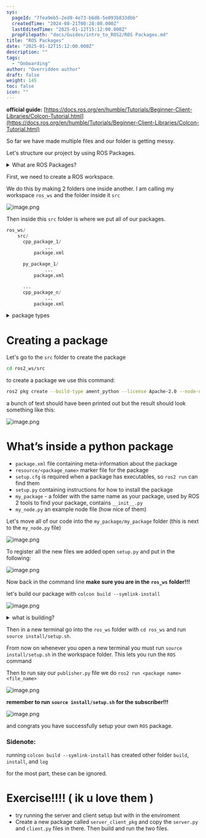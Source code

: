 ```yaml
---
sys:
  pageId: "7fea9eb5-2ed9-4e73-b6d6-5e093b833dbb"
  createdTime: "2024-08-21T00:28:00.000Z"
  lastEditedTime: "2025-01-12T15:12:00.000Z"
  propFilepath: "docs/Guides/intro_to_ROS2/ROS Packages.md"
title: "ROS Packages"
date: "2025-01-12T15:12:00.000Z"
description: ""
tags:
  - "Onboarding"
author: "Overridden author"
draft: false
weight: 145
toc: false
icon: ""
---
```


**official guide:** [https://docs.ros.org/en/humble/Tutorials/Beginner-Client-Libraries/Colcon-Tutorial.html](https://docs.ros.org/en/humble/Tutorials/Beginner-Client-Libraries/Colcon-Tutorial.html)

So far we have made multiple files and our folder is getting messy.

Let's structure our project by using ROS Packages.

<details>

<summary>What are ROS Packages?</summary>

ROS Packages are, as the name implies, packages of code that are highly sharable between ROS developers.

They consist of a folder, `package.xml` file, and source code

```python
      cpp_package_1/
		      ... imagine much code files here ..
          package.xml
```

</details>

First, we need to create a ROS workspace.

We do this by making 2 folders one inside another. I am calling my workspace `ros_ws` and the folder inside it `src`

![image.png](https://prod-files-secure.s3.us-west-2.amazonaws.com/d518164a-d88e-44d1-a4ee-3adb3bd8bce0/70706947-fd18-4537-a67b-e12946812d31/image.png?X-Amz-Algorithm=AWS4-HMAC-SHA256&X-Amz-Content-Sha256=UNSIGNED-PAYLOAD&X-Amz-Credential=ASIAZI2LB466QCBHRCQE%2F20250508%2Fus-west-2%2Fs3%2Faws4_request&X-Amz-Date=20250508T041251Z&X-Amz-Expires=3600&X-Amz-Security-Token=IQoJb3JpZ2luX2VjEMP%2F%2F%2F%2F%2F%2F%2F%2F%2F%2FwEaCXVzLXdlc3QtMiJHMEUCIQDZiAh4LEQC2Sz8SuRnRkivVLfsvHYOCxuYsxD5lNaAcQIgGN0txvLMyp8QU7puvse5Pf%2BrBong2JBdP%2FVqWkvMp8Iq%2FwMIbBAAGgw2Mzc0MjMxODM4MDUiDIDKWSjZ923nJa3jiircA2WsFOwp7NEP5S7PuISsn65mCf8NWPMysmDGyhMB4wUIM5e88DFG45R2xrTZ9%2Fwlg5M0vEEM2KWffQSV5eVX8hLzcizSN7Ob9q%2FWFA3a%2FycBo1dtCDUtudqX%2FFSG5sGteOZfX3rms411UDsRYfm%2FlW8MYri7LJejZDx2P%2FpnOunqXcBgDQ3i908za7cqTorra3ApkA1IvlAVf%2FThtHr%2B4S9A65Djl8x9WFBh786Q7ddIfJ5N9JmNMIE1Tcct8IoVdTu2UDynezVPv4daJvT6KMDYV%2BEA5Xmbp1gyslhMWZK2pAJgZNQNJU8P69%2FJs2SG49va0IC2p6YxowAVHtxS3rIuiWEib8v%2BFF8wOM1r3XYuqdZ2rWM0NCocUz%2BKv9hgdbNXhBfJJ5gUIlZGDuI4tZ40GuEgOGQD99h%2BW1PtAvTOmXiYsPBs%2B5zHh%2BCF5OiotD6j4vxiEjGzdFU4V0Xvj8IAicu9mhLGOXMaM0bBFeR2ZGYHhAxsnZQzw0EoiRvkfxUDOs4nteyYWsinHGm1vBuM86XP%2BYiteJMdMGERi%2BiS2NLHQouOXs%2F5iorNVZXloB4dHQhJTk68oMU9MAG%2BTazy9YC5TXO%2B54xv18yGFWdZyq5ZUABTCHUlmgl6MJ7C8MAGOqUB10jUmvVq5drRU%2B6P2PlijkL%2FS%2F2ahKDgBWQlP8QkubGbb3q%2FfEUCbUrrPKaWfpw9d%2ByTkLUUlDDaSKeggNOhaxUia41CKepjXpar53dvG9sF0SRGdBSoekki0ZXGlYGe9ebFa%2BuGkuYcavHyzkA95I0Dxrxc4sGBOqxqF5WbXR0LugWzDuY8pN6zWCxFPhvWzMdGHJY9R%2BN%2FUtoGI7kVjlIcqLEm&X-Amz-Signature=28a495d619ed7db2687c5174f6894b7ad2a7352194763ef67c696dcf48c5c17f&X-Amz-SignedHeaders=host&x-id=GetObject)

Then inside this `src` folder is where we put all of our packages.

```python
ros_ws/
    src/
      cpp_package_1/
		      ...
          package.xml

      py_package_1/
		      ...
          package.xml

      ...
      cpp_package_n/
		      ...
          package.xml

```

<details>

<summary>package types</summary>

packages can be either `C++` or python.

the intern file structure is different for each but for this guide we will stick to creating python packages

</details>

# Creating a package

Let's go to the `src` folder to create the package

```bash
cd ros2_ws/src
```

to create a package we use this command:

```bash
ros2 pkg create --build-type ament_python --license Apache-2.0 --node-name my_node my_package
```

a bunch of text should have been printed out but the result should look something like this:

![image.png](https://prod-files-secure.s3.us-west-2.amazonaws.com/d518164a-d88e-44d1-a4ee-3adb3bd8bce0/e6cf1e3f-8512-4a3e-b131-079f800bf3e8/image.png?X-Amz-Algorithm=AWS4-HMAC-SHA256&X-Amz-Content-Sha256=UNSIGNED-PAYLOAD&X-Amz-Credential=ASIAZI2LB466QCBHRCQE%2F20250508%2Fus-west-2%2Fs3%2Faws4_request&X-Amz-Date=20250508T041251Z&X-Amz-Expires=3600&X-Amz-Security-Token=IQoJb3JpZ2luX2VjEMP%2F%2F%2F%2F%2F%2F%2F%2F%2F%2FwEaCXVzLXdlc3QtMiJHMEUCIQDZiAh4LEQC2Sz8SuRnRkivVLfsvHYOCxuYsxD5lNaAcQIgGN0txvLMyp8QU7puvse5Pf%2BrBong2JBdP%2FVqWkvMp8Iq%2FwMIbBAAGgw2Mzc0MjMxODM4MDUiDIDKWSjZ923nJa3jiircA2WsFOwp7NEP5S7PuISsn65mCf8NWPMysmDGyhMB4wUIM5e88DFG45R2xrTZ9%2Fwlg5M0vEEM2KWffQSV5eVX8hLzcizSN7Ob9q%2FWFA3a%2FycBo1dtCDUtudqX%2FFSG5sGteOZfX3rms411UDsRYfm%2FlW8MYri7LJejZDx2P%2FpnOunqXcBgDQ3i908za7cqTorra3ApkA1IvlAVf%2FThtHr%2B4S9A65Djl8x9WFBh786Q7ddIfJ5N9JmNMIE1Tcct8IoVdTu2UDynezVPv4daJvT6KMDYV%2BEA5Xmbp1gyslhMWZK2pAJgZNQNJU8P69%2FJs2SG49va0IC2p6YxowAVHtxS3rIuiWEib8v%2BFF8wOM1r3XYuqdZ2rWM0NCocUz%2BKv9hgdbNXhBfJJ5gUIlZGDuI4tZ40GuEgOGQD99h%2BW1PtAvTOmXiYsPBs%2B5zHh%2BCF5OiotD6j4vxiEjGzdFU4V0Xvj8IAicu9mhLGOXMaM0bBFeR2ZGYHhAxsnZQzw0EoiRvkfxUDOs4nteyYWsinHGm1vBuM86XP%2BYiteJMdMGERi%2BiS2NLHQouOXs%2F5iorNVZXloB4dHQhJTk68oMU9MAG%2BTazy9YC5TXO%2B54xv18yGFWdZyq5ZUABTCHUlmgl6MJ7C8MAGOqUB10jUmvVq5drRU%2B6P2PlijkL%2FS%2F2ahKDgBWQlP8QkubGbb3q%2FfEUCbUrrPKaWfpw9d%2ByTkLUUlDDaSKeggNOhaxUia41CKepjXpar53dvG9sF0SRGdBSoekki0ZXGlYGe9ebFa%2BuGkuYcavHyzkA95I0Dxrxc4sGBOqxqF5WbXR0LugWzDuY8pN6zWCxFPhvWzMdGHJY9R%2BN%2FUtoGI7kVjlIcqLEm&X-Amz-Signature=fbbeae951e091c2ee9af40e5a5fcdb00056e9c4f3f6dfabc8bfc8fbbbc9cd1fb&X-Amz-SignedHeaders=host&x-id=GetObject)

# What’s inside a python package

- `package.xml` file containing meta-information about the package
- `resource/<package_name>` marker file for the package
- `setup.cfg` is required when a package has executables, so `ros2 run` can find them
- `setup.py` containing instructions for how to install the package
- `my_package` - a folder with the same name as your package, used by ROS 2 tools to find your package, contains `__init__.py`
- `my_node.py` an example node file (how nice of them)

Let's move all of our code into the `my_package/my_package` folder (this is next to the `my_node.py` file)

![image.png](https://prod-files-secure.s3.us-west-2.amazonaws.com/d518164a-d88e-44d1-a4ee-3adb3bd8bce0/9ce58f11-0da9-4d3e-b86d-506a9685d378/image.png?X-Amz-Algorithm=AWS4-HMAC-SHA256&X-Amz-Content-Sha256=UNSIGNED-PAYLOAD&X-Amz-Credential=ASIAZI2LB466QCBHRCQE%2F20250508%2Fus-west-2%2Fs3%2Faws4_request&X-Amz-Date=20250508T041251Z&X-Amz-Expires=3600&X-Amz-Security-Token=IQoJb3JpZ2luX2VjEMP%2F%2F%2F%2F%2F%2F%2F%2F%2F%2FwEaCXVzLXdlc3QtMiJHMEUCIQDZiAh4LEQC2Sz8SuRnRkivVLfsvHYOCxuYsxD5lNaAcQIgGN0txvLMyp8QU7puvse5Pf%2BrBong2JBdP%2FVqWkvMp8Iq%2FwMIbBAAGgw2Mzc0MjMxODM4MDUiDIDKWSjZ923nJa3jiircA2WsFOwp7NEP5S7PuISsn65mCf8NWPMysmDGyhMB4wUIM5e88DFG45R2xrTZ9%2Fwlg5M0vEEM2KWffQSV5eVX8hLzcizSN7Ob9q%2FWFA3a%2FycBo1dtCDUtudqX%2FFSG5sGteOZfX3rms411UDsRYfm%2FlW8MYri7LJejZDx2P%2FpnOunqXcBgDQ3i908za7cqTorra3ApkA1IvlAVf%2FThtHr%2B4S9A65Djl8x9WFBh786Q7ddIfJ5N9JmNMIE1Tcct8IoVdTu2UDynezVPv4daJvT6KMDYV%2BEA5Xmbp1gyslhMWZK2pAJgZNQNJU8P69%2FJs2SG49va0IC2p6YxowAVHtxS3rIuiWEib8v%2BFF8wOM1r3XYuqdZ2rWM0NCocUz%2BKv9hgdbNXhBfJJ5gUIlZGDuI4tZ40GuEgOGQD99h%2BW1PtAvTOmXiYsPBs%2B5zHh%2BCF5OiotD6j4vxiEjGzdFU4V0Xvj8IAicu9mhLGOXMaM0bBFeR2ZGYHhAxsnZQzw0EoiRvkfxUDOs4nteyYWsinHGm1vBuM86XP%2BYiteJMdMGERi%2BiS2NLHQouOXs%2F5iorNVZXloB4dHQhJTk68oMU9MAG%2BTazy9YC5TXO%2B54xv18yGFWdZyq5ZUABTCHUlmgl6MJ7C8MAGOqUB10jUmvVq5drRU%2B6P2PlijkL%2FS%2F2ahKDgBWQlP8QkubGbb3q%2FfEUCbUrrPKaWfpw9d%2ByTkLUUlDDaSKeggNOhaxUia41CKepjXpar53dvG9sF0SRGdBSoekki0ZXGlYGe9ebFa%2BuGkuYcavHyzkA95I0Dxrxc4sGBOqxqF5WbXR0LugWzDuY8pN6zWCxFPhvWzMdGHJY9R%2BN%2FUtoGI7kVjlIcqLEm&X-Amz-Signature=0a3ddae76d6c0b477a66c281ac1e31f0160efc2d1d3571395b7a79b088579140&X-Amz-SignedHeaders=host&x-id=GetObject)

To register all the new files we added open `setup.py` and put in the following:

![image.png](https://prod-files-secure.s3.us-west-2.amazonaws.com/d518164a-d88e-44d1-a4ee-3adb3bd8bce0/1cd7c262-4cae-4496-9d75-c178537d24a2/image.png?X-Amz-Algorithm=AWS4-HMAC-SHA256&X-Amz-Content-Sha256=UNSIGNED-PAYLOAD&X-Amz-Credential=ASIAZI2LB466QCBHRCQE%2F20250508%2Fus-west-2%2Fs3%2Faws4_request&X-Amz-Date=20250508T041251Z&X-Amz-Expires=3600&X-Amz-Security-Token=IQoJb3JpZ2luX2VjEMP%2F%2F%2F%2F%2F%2F%2F%2F%2F%2FwEaCXVzLXdlc3QtMiJHMEUCIQDZiAh4LEQC2Sz8SuRnRkivVLfsvHYOCxuYsxD5lNaAcQIgGN0txvLMyp8QU7puvse5Pf%2BrBong2JBdP%2FVqWkvMp8Iq%2FwMIbBAAGgw2Mzc0MjMxODM4MDUiDIDKWSjZ923nJa3jiircA2WsFOwp7NEP5S7PuISsn65mCf8NWPMysmDGyhMB4wUIM5e88DFG45R2xrTZ9%2Fwlg5M0vEEM2KWffQSV5eVX8hLzcizSN7Ob9q%2FWFA3a%2FycBo1dtCDUtudqX%2FFSG5sGteOZfX3rms411UDsRYfm%2FlW8MYri7LJejZDx2P%2FpnOunqXcBgDQ3i908za7cqTorra3ApkA1IvlAVf%2FThtHr%2B4S9A65Djl8x9WFBh786Q7ddIfJ5N9JmNMIE1Tcct8IoVdTu2UDynezVPv4daJvT6KMDYV%2BEA5Xmbp1gyslhMWZK2pAJgZNQNJU8P69%2FJs2SG49va0IC2p6YxowAVHtxS3rIuiWEib8v%2BFF8wOM1r3XYuqdZ2rWM0NCocUz%2BKv9hgdbNXhBfJJ5gUIlZGDuI4tZ40GuEgOGQD99h%2BW1PtAvTOmXiYsPBs%2B5zHh%2BCF5OiotD6j4vxiEjGzdFU4V0Xvj8IAicu9mhLGOXMaM0bBFeR2ZGYHhAxsnZQzw0EoiRvkfxUDOs4nteyYWsinHGm1vBuM86XP%2BYiteJMdMGERi%2BiS2NLHQouOXs%2F5iorNVZXloB4dHQhJTk68oMU9MAG%2BTazy9YC5TXO%2B54xv18yGFWdZyq5ZUABTCHUlmgl6MJ7C8MAGOqUB10jUmvVq5drRU%2B6P2PlijkL%2FS%2F2ahKDgBWQlP8QkubGbb3q%2FfEUCbUrrPKaWfpw9d%2ByTkLUUlDDaSKeggNOhaxUia41CKepjXpar53dvG9sF0SRGdBSoekki0ZXGlYGe9ebFa%2BuGkuYcavHyzkA95I0Dxrxc4sGBOqxqF5WbXR0LugWzDuY8pN6zWCxFPhvWzMdGHJY9R%2BN%2FUtoGI7kVjlIcqLEm&X-Amz-Signature=d4b244305de8a0971fe11483cc6031b5494f5bfe9bb2a579fbaf3aab101b6e91&X-Amz-SignedHeaders=host&x-id=GetObject)

Now back in the command line **make sure you are in the** **`ros_ws`** **folder!!!**

let's build our package with `colcon build --symlink-install`

![image.png](https://prod-files-secure.s3.us-west-2.amazonaws.com/d518164a-d88e-44d1-a4ee-3adb3bd8bce0/2f2a0d27-b173-48fd-b189-5f5c0ce65619/image.png?X-Amz-Algorithm=AWS4-HMAC-SHA256&X-Amz-Content-Sha256=UNSIGNED-PAYLOAD&X-Amz-Credential=ASIAZI2LB466QCBHRCQE%2F20250508%2Fus-west-2%2Fs3%2Faws4_request&X-Amz-Date=20250508T041251Z&X-Amz-Expires=3600&X-Amz-Security-Token=IQoJb3JpZ2luX2VjEMP%2F%2F%2F%2F%2F%2F%2F%2F%2F%2FwEaCXVzLXdlc3QtMiJHMEUCIQDZiAh4LEQC2Sz8SuRnRkivVLfsvHYOCxuYsxD5lNaAcQIgGN0txvLMyp8QU7puvse5Pf%2BrBong2JBdP%2FVqWkvMp8Iq%2FwMIbBAAGgw2Mzc0MjMxODM4MDUiDIDKWSjZ923nJa3jiircA2WsFOwp7NEP5S7PuISsn65mCf8NWPMysmDGyhMB4wUIM5e88DFG45R2xrTZ9%2Fwlg5M0vEEM2KWffQSV5eVX8hLzcizSN7Ob9q%2FWFA3a%2FycBo1dtCDUtudqX%2FFSG5sGteOZfX3rms411UDsRYfm%2FlW8MYri7LJejZDx2P%2FpnOunqXcBgDQ3i908za7cqTorra3ApkA1IvlAVf%2FThtHr%2B4S9A65Djl8x9WFBh786Q7ddIfJ5N9JmNMIE1Tcct8IoVdTu2UDynezVPv4daJvT6KMDYV%2BEA5Xmbp1gyslhMWZK2pAJgZNQNJU8P69%2FJs2SG49va0IC2p6YxowAVHtxS3rIuiWEib8v%2BFF8wOM1r3XYuqdZ2rWM0NCocUz%2BKv9hgdbNXhBfJJ5gUIlZGDuI4tZ40GuEgOGQD99h%2BW1PtAvTOmXiYsPBs%2B5zHh%2BCF5OiotD6j4vxiEjGzdFU4V0Xvj8IAicu9mhLGOXMaM0bBFeR2ZGYHhAxsnZQzw0EoiRvkfxUDOs4nteyYWsinHGm1vBuM86XP%2BYiteJMdMGERi%2BiS2NLHQouOXs%2F5iorNVZXloB4dHQhJTk68oMU9MAG%2BTazy9YC5TXO%2B54xv18yGFWdZyq5ZUABTCHUlmgl6MJ7C8MAGOqUB10jUmvVq5drRU%2B6P2PlijkL%2FS%2F2ahKDgBWQlP8QkubGbb3q%2FfEUCbUrrPKaWfpw9d%2ByTkLUUlDDaSKeggNOhaxUia41CKepjXpar53dvG9sF0SRGdBSoekki0ZXGlYGe9ebFa%2BuGkuYcavHyzkA95I0Dxrxc4sGBOqxqF5WbXR0LugWzDuY8pN6zWCxFPhvWzMdGHJY9R%2BN%2FUtoGI7kVjlIcqLEm&X-Amz-Signature=7833cae7e0f36dc0b5f925ebaaf21d62d4f78493e1ac9315b67895eec91c6b5b&X-Amz-SignedHeaders=host&x-id=GetObject)

<details>

<summary>what is building?</summary>

if you are a CS major at Rose-Hulman you will learn the answer to this in CSSE132

but TLDR; is it combines all the code files into one program that can be run easily 

</details>

Then in a new terminal go into the `ros_ws` folder with `cd ros_ws` and run `source install/setup.sh`. 

From now on whenever you open a new terminal you must run `source install/setup.sh` in the workspace folder. This lets you run the `ROS` command

Then to run say our `publisher.py` file we do `ros2 run <package name> <file_name>`

![image.png](https://prod-files-secure.s3.us-west-2.amazonaws.com/d518164a-d88e-44d1-a4ee-3adb3bd8bce0/4f4b1219-3a44-4632-aa0a-ce3471699f59/image.png?X-Amz-Algorithm=AWS4-HMAC-SHA256&X-Amz-Content-Sha256=UNSIGNED-PAYLOAD&X-Amz-Credential=ASIAZI2LB466QCBHRCQE%2F20250508%2Fus-west-2%2Fs3%2Faws4_request&X-Amz-Date=20250508T041251Z&X-Amz-Expires=3600&X-Amz-Security-Token=IQoJb3JpZ2luX2VjEMP%2F%2F%2F%2F%2F%2F%2F%2F%2F%2FwEaCXVzLXdlc3QtMiJHMEUCIQDZiAh4LEQC2Sz8SuRnRkivVLfsvHYOCxuYsxD5lNaAcQIgGN0txvLMyp8QU7puvse5Pf%2BrBong2JBdP%2FVqWkvMp8Iq%2FwMIbBAAGgw2Mzc0MjMxODM4MDUiDIDKWSjZ923nJa3jiircA2WsFOwp7NEP5S7PuISsn65mCf8NWPMysmDGyhMB4wUIM5e88DFG45R2xrTZ9%2Fwlg5M0vEEM2KWffQSV5eVX8hLzcizSN7Ob9q%2FWFA3a%2FycBo1dtCDUtudqX%2FFSG5sGteOZfX3rms411UDsRYfm%2FlW8MYri7LJejZDx2P%2FpnOunqXcBgDQ3i908za7cqTorra3ApkA1IvlAVf%2FThtHr%2B4S9A65Djl8x9WFBh786Q7ddIfJ5N9JmNMIE1Tcct8IoVdTu2UDynezVPv4daJvT6KMDYV%2BEA5Xmbp1gyslhMWZK2pAJgZNQNJU8P69%2FJs2SG49va0IC2p6YxowAVHtxS3rIuiWEib8v%2BFF8wOM1r3XYuqdZ2rWM0NCocUz%2BKv9hgdbNXhBfJJ5gUIlZGDuI4tZ40GuEgOGQD99h%2BW1PtAvTOmXiYsPBs%2B5zHh%2BCF5OiotD6j4vxiEjGzdFU4V0Xvj8IAicu9mhLGOXMaM0bBFeR2ZGYHhAxsnZQzw0EoiRvkfxUDOs4nteyYWsinHGm1vBuM86XP%2BYiteJMdMGERi%2BiS2NLHQouOXs%2F5iorNVZXloB4dHQhJTk68oMU9MAG%2BTazy9YC5TXO%2B54xv18yGFWdZyq5ZUABTCHUlmgl6MJ7C8MAGOqUB10jUmvVq5drRU%2B6P2PlijkL%2FS%2F2ahKDgBWQlP8QkubGbb3q%2FfEUCbUrrPKaWfpw9d%2ByTkLUUlDDaSKeggNOhaxUia41CKepjXpar53dvG9sF0SRGdBSoekki0ZXGlYGe9ebFa%2BuGkuYcavHyzkA95I0Dxrxc4sGBOqxqF5WbXR0LugWzDuY8pN6zWCxFPhvWzMdGHJY9R%2BN%2FUtoGI7kVjlIcqLEm&X-Amz-Signature=d26c33faf211e2b9f1b764e113810b09afde7e7474174d6f8f8bdfc4b0fb1b5c&X-Amz-SignedHeaders=host&x-id=GetObject)

**remember to run** **`source install/setup.sh`** **for the subscriber!!!**

![image.png](https://prod-files-secure.s3.us-west-2.amazonaws.com/d518164a-d88e-44d1-a4ee-3adb3bd8bce0/02121119-dad4-49ec-8356-c956108b4243/image.png?X-Amz-Algorithm=AWS4-HMAC-SHA256&X-Amz-Content-Sha256=UNSIGNED-PAYLOAD&X-Amz-Credential=ASIAZI2LB466QCBHRCQE%2F20250508%2Fus-west-2%2Fs3%2Faws4_request&X-Amz-Date=20250508T041251Z&X-Amz-Expires=3600&X-Amz-Security-Token=IQoJb3JpZ2luX2VjEMP%2F%2F%2F%2F%2F%2F%2F%2F%2F%2FwEaCXVzLXdlc3QtMiJHMEUCIQDZiAh4LEQC2Sz8SuRnRkivVLfsvHYOCxuYsxD5lNaAcQIgGN0txvLMyp8QU7puvse5Pf%2BrBong2JBdP%2FVqWkvMp8Iq%2FwMIbBAAGgw2Mzc0MjMxODM4MDUiDIDKWSjZ923nJa3jiircA2WsFOwp7NEP5S7PuISsn65mCf8NWPMysmDGyhMB4wUIM5e88DFG45R2xrTZ9%2Fwlg5M0vEEM2KWffQSV5eVX8hLzcizSN7Ob9q%2FWFA3a%2FycBo1dtCDUtudqX%2FFSG5sGteOZfX3rms411UDsRYfm%2FlW8MYri7LJejZDx2P%2FpnOunqXcBgDQ3i908za7cqTorra3ApkA1IvlAVf%2FThtHr%2B4S9A65Djl8x9WFBh786Q7ddIfJ5N9JmNMIE1Tcct8IoVdTu2UDynezVPv4daJvT6KMDYV%2BEA5Xmbp1gyslhMWZK2pAJgZNQNJU8P69%2FJs2SG49va0IC2p6YxowAVHtxS3rIuiWEib8v%2BFF8wOM1r3XYuqdZ2rWM0NCocUz%2BKv9hgdbNXhBfJJ5gUIlZGDuI4tZ40GuEgOGQD99h%2BW1PtAvTOmXiYsPBs%2B5zHh%2BCF5OiotD6j4vxiEjGzdFU4V0Xvj8IAicu9mhLGOXMaM0bBFeR2ZGYHhAxsnZQzw0EoiRvkfxUDOs4nteyYWsinHGm1vBuM86XP%2BYiteJMdMGERi%2BiS2NLHQouOXs%2F5iorNVZXloB4dHQhJTk68oMU9MAG%2BTazy9YC5TXO%2B54xv18yGFWdZyq5ZUABTCHUlmgl6MJ7C8MAGOqUB10jUmvVq5drRU%2B6P2PlijkL%2FS%2F2ahKDgBWQlP8QkubGbb3q%2FfEUCbUrrPKaWfpw9d%2ByTkLUUlDDaSKeggNOhaxUia41CKepjXpar53dvG9sF0SRGdBSoekki0ZXGlYGe9ebFa%2BuGkuYcavHyzkA95I0Dxrxc4sGBOqxqF5WbXR0LugWzDuY8pN6zWCxFPhvWzMdGHJY9R%2BN%2FUtoGI7kVjlIcqLEm&X-Amz-Signature=e7612d9d9d58c9b8489eec5f0fd2ee5426658bbf4fe8931605474260f679dafd&X-Amz-SignedHeaders=host&x-id=GetObject)

and congrats you have successfully setup your own `ROS` package.

### Sidenote:

running `colcon build --symlink-install` has created other folder `build`, `install`, and `log`

for the most part, these can be ignored.

# Exercise!!!! ( ik u love them )

- try running the server and client setup but with in the enviroment
- Create a new package called `server_client_pkg` and copy the `server.py` and `client.py` files in there. Then build and run the two files.
